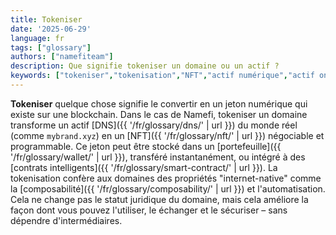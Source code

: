 ```yaml
---
title: Tokeniser
date: '2025-06-29'
language: fr
tags: ["glossary"]
authors: ["namefiteam"]
description: Que signifie tokeniser un domaine ou un actif ?
keywords: ["tokeniser","tokenisation","NFT","actif numérique","actif on-chain"]
---
```



**Tokeniser** quelque chose signifie le convertir en un jeton numérique qui existe sur une blockchain. Dans le cas de Namefi, tokeniser un domaine transforme un actif [DNS]({{ '/fr/glossary/dns/' | url }}) du monde réel (comme `mybrand.xyz`) en un [NFT]({{ '/fr/glossary/nft/' | url }}) négociable et programmable. Ce jeton peut être stocké dans un [portefeuille]({{ '/fr/glossary/wallet/' | url }}), transféré instantanément, ou intégré à des [contrats intelligents]({{ '/fr/glossary/smart-contract/' | url }}). La tokenisation confère aux domaines des propriétés "internet-native" comme la [composabilité]({{ '/fr/glossary/composability/' | url }}) et l'automatisation. Cela ne change pas le statut juridique du domaine, mais cela améliore la façon dont vous pouvez l'utiliser, le échanger et le sécuriser – sans dépendre d'intermédiaires.